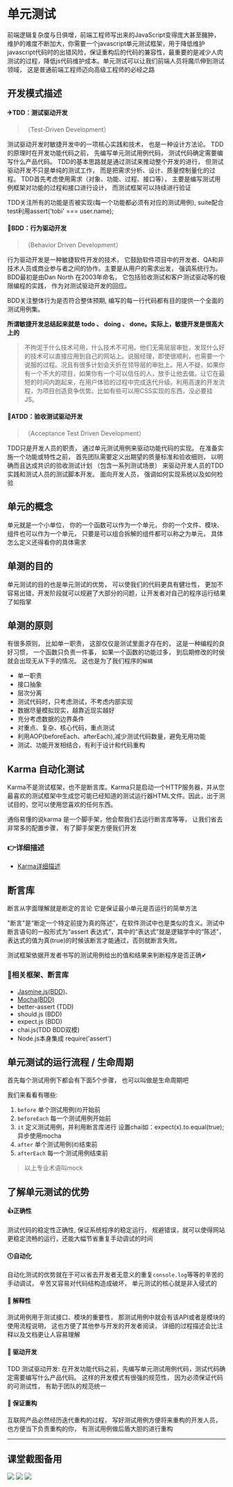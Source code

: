 # 单元测试
前端逻辑复杂度与日俱增，前端工程师写出来的JavaScript变得庞大甚至臃肿，维护的难度不断加大，你需要一个javascript单元测试框架，用于降低维护javascript代码时的出错风险，保证重构后的代码的兼容性，最重要的是减少人肉测试的过程，降低js代码维护成本。单元测试可以让我们前端人员将魔爪伸到测试领域， 这是普通前端工程师迈向高级工程师的必经之路

## 开发模式描述

#### ✈TDD：测试驱动开发
> （Test-Driven Development）

测试驱动开发时敏捷开发中的一项核心实践和技术， 也是一种设计方法论。 TDD的原理时在开发功能代码之前， 先编写单元测试用例代码， 测试代码确定需要编写什么产品代码。 TDD的基本思路就是通过测试来推动整个开发的进行， 但测试驱动开发不只是单纯的测试工作， 而是把需求分析、设计、质量控制量化的过程。 TDD首先考虑使用需求（对象、功能、过程、接口等）， 主要是编写测试用例框架对功能的过程和接口进行设计， 而测试框架可以持续进行验证

TDD关注所有的功能是否被实现(每一个功能都必须有对应的测试用例), suite配合test利用assert('tobi' === user.name);

#### 🚀BDD：行为驱动开发
> （Behavior Driven Development）

行为驱动开发是一种敏捷软件开发的技术， 它鼓励软件项目中的开发者、QA和非技术人员或商业参与者之间的协作。主要是从用户的需求出发， 强调系统行为。 BDD最初是由Dan North 在2003年命名， 它包括验收测试和客户测试驱动等的极限编程的实践， 作为对测试驱动开发的回应。

BDD关注整体行为是否符合整体预期, 编写的每一行代码都有目的提供一个全面的测试用例集。

**所谓敏捷开发总结起来就是 todo 、 doing 、 done。实际上，敏捷开发是很高大上的**

> 不拘泥于什么技术可用，什么技术不可用。他们无需层层审批，发现什么好的技术可以直接应用到自己的网站上。说服经理，即使很顺利，也需要一个说服的过程。况且有很多计划会夭折在领导层的审批上。用人不疑，如果你有一个不大的项目，如果你有一个可以信任的人，放手让他去做。让它在最短的时间内跑起来，在用户体验的过程中完成迭代升级。利用高速的开发流程，为项目创造竞争优势。比如有些可以用CSS实现的东西，没必要挂JS。

#### 🚠ATDD：验收测试驱动开发
> （Acceptance Test Driven Development）

TDD只是开发人员的职责， 通过单元测试用例来驱动功能代码的实现。 在准备实施一个功能或特性之前， 首先团队需要定义出期望的质量标准和验收细则， 以明确而且达成共识的验收测试计划 （包含一系列测试场景） 来驱动开发人员的TDD实践和测试人员的测试脚本开发。 面向开发人员， 强调如何实现系统以及如何检验


## 单元的概念
单元就是一个小单位， 你的一个函数可以作为一个单元， 你的一个文件、模块、组件也可以作为一个单元， 只要是可以组合拆解的组件都可以称之为单元， 具体怎么定义还得看你的具体需求

## 单测的目的
单元测试的目的也是单元测试的优势， 可以使我们的代码更具有健壮性， 更加不容易出错，开发阶段就可以规避了大部分的问题，让开发者对自己的程序运行结果了如指掌

## 单测的原则
有很多原则， 比如单一职责， 这部仅仅是测试里面才存在的， 这是一种编程的良好习惯， 一个函数只负责一件事， 如果一个函数的功能过多， 到后期修改的时侯就会出现无从下手的情况。 这也是为了我们程序的`解耦`

* 单一职责
* 接口抽象
* 层次分离
* 测试代码时，只考虑测试，不考虑内部实现
* 数据尽量模拟现实，越靠近现实越好
* 充分考虑数据的边界条件
* 对重点、复杂、核心代码，重点测试
* 利用AOP(beforeEach、afterEach),减少测试代码数量，避免无用功能
* 测试、功能开发相结合，有利于设计和代码重构


## Karma 自动化测试
Karma不是测试框架，也不是断言库。Karma只是启动一个HTTP服务器，并从您最喜欢的测试框架中生成您可能已经知道的测试运行器HTML文件。因此，出于测试目的，您可以使用您喜欢的任何东西。

通俗易懂的说karma 是一个脚手架，他会帮我们去运行断言库等等， 让我们省去非常多的配置步骤， 有了脚手架更方便我们开发

### 👉详细描述
* [Karma详细描述](./Karma自动化单元测试.md)


## 断言库
断言从字面理解就是断定的言论
它是保证最小单元是否运行的简单方法

"断言"是“断定一个特定前提为真的陈述”，在软件测试中也是类似的含义。测试中断言语句的一般形式为“assert 表达式”，其中的“表达式”就是逻辑学中的“陈述”，表达式的值为真(true)的时候该断言才能通过，否则就断言失败。

测试框架依据开发者书写的测试用例给出的值和结果来判断程序是否正确✔  

### 📕相关框架、断言库
* [Jasmine.js(BDD)](./断言库/Jasmine.md)、
* [Mocha(BDD)](./断言库/mocha.md)
* better-assert (TDD)
* should.js (BDD)
* expect.js (BDD)
* chai.js(TDD BDD双模)
* Node.js本身集成 require('assert')


## 单元测试的运行流程 / 生命周期
首先每个测试用例下都会有下面5个步骤， 也可以叫做是生命周期吧

我们来看看有哪些:
1. `before`       单个测试用例(it)开始前
2. `beforeEach`   每一个测试用例开始前
3. `it`           定义测试用例，并利用断言库进行
设置chai如：expect(x).to.equal(true); 异步使用mocha
4. `after`        单个测试用例(it)结束前
5. `afterEach`    每一个测试用例结束前

> 以上专业术语叫mock



## 了解单元测试的优势
#### 👍正确性       
测试代码的稳定性正确性, 保证系统程序的稳定运行， 规避错误，就可以使得网站更稳定流畅的运行，还能大幅节省重复手动调试的时间

#### 🕔自动化
自动化测试的优势就在于可以省去开发者无意义的重复`console.log`等等的辛苦的手动调试， 辛苦又容易对代码结构造成破坏， 单元测试的核心就是非入侵式的

#### 💬 解释性
测试用例用于测试接口、模块的重要性， 那测试用例中就会有该API或者是模块的使用流程说明， 这也方便了其他参与开发的开发者阅读， 详细的过程描述会比注释以及文档更让人容易理解

#### 🔫 驱动开发
TDD 测试驱动开发: 在开发功能代码之前，先编写单元测试用例代码，测试代码确定需要编写什么产品代码。
这样的开发模式有很强的规范性， 因为必须保证代码的可测试性， 有助于团队的规范统一

#### 🙉 保证重构
互联网产品必然经历迭代重构的过程， 写好测试用例方便将来重构的开发人员， 也方便当下负责重构的你， 有测试用例做后盾大胆的进行重构








***

## 课堂截图备用
![](md_imgs/unit.png)
![](md_imgs/coverage.png)
![](md_imgs/flow.png)